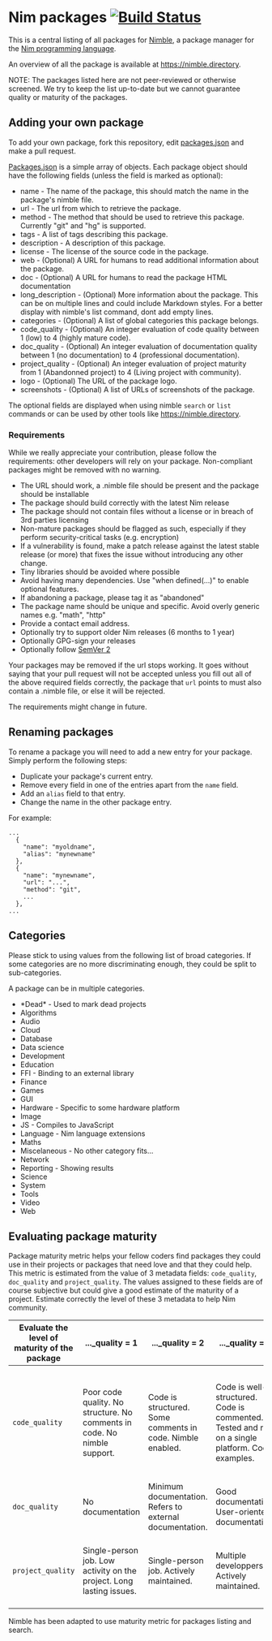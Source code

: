 # Nim packages [![Build Status](https://travis-ci.org/nim-lang/packages.svg?branch=master)](https://travis-ci.org/nim-lang/packages)

This is a central listing of all packages for
[Nimble](https://github.com/nim-lang/nimble), a package manager for the
[Nim programming language](http://nim-lang.org).

An overview of all the package is available at https://nimble.directory.

NOTE: The packages listed here are not peer-reviewed or otherwise screened. We try to keep the list up-to-date but we cannot guarantee quality or maturity of the packages.

## Adding your own package
To add your own package, fork this repository, edit
[packages.json](packages.json) and make a pull request.

[Packages.json](packages.json) is a simple array of objects. Each package
object should have the following fields (unless the field is marked as
optional):

  * name   - The name of the package, this should match the name in the package's
             nimble file.
  * url    - The url from which to retrieve the package.
  * method - The method that should be used to retrieve this package. Currently
             "git" and "hg" is supported.
  * tags   - A list of tags describing this package.
  * description - A description of this package.
  * license - The license of the source code in the package.
  * web    - (Optional) A URL for humans to read additional information about
             the package.
  * doc    - (Optional) A URL for humans to read the package HTML documentation
  * long_description - (Optional) More information about the package. This
              can be on multiple lines and could include Markdown styles. For
              a better display with nimble's list command, dont add empty lines.
  * categories - (Optional) A list of global categories this package belongs.
  * code_quality - (Optional) An integer evaluation of code quality between 1
              (low) to 4 (highly mature code).
  * doc_quality - (Optional) An integer evaluation of documentation quality
              between 1 (no documentation) to 4 (professional documentation).
  * project_quality - (Optional) An integer evaluation of project maturity from
              1 (Abandonned project) to 4 (Living project with community).
  * logo      - (Optional) The URL of the package logo.
  * screenshots - (Optional) A list of URLs of screenshots of the package.

The optional fields are displayed when using nimble ``search`` or ``list``
commands or can be used by other tools like https://nimble.directory.

### Requirements

While we really appreciate your contribution, please follow the requirements: other developers will rely on your package. Non-compliant packages might be removed with no warning.

* The URL should work, a .nimble file should be present and the package should be installable
* The package should build correctly with the latest Nim release
* The package should not contain files without a license or in breach of 3rd parties licensing
* Non-mature packages should be flagged as such, especially if they perform security-critical tasks (e.g. encryption)
* If a vulnerability is found, make a patch release against the latest stable release (or more) that fixes the issue without introducing any other change.
* Tiny libraries should be avoided where possible
* Avoid having many dependencies. Use "when defined(...)" to enable optional features.
* If abandoning a package, please tag it as "abandoned"
* The package name should be unique and specific. Avoid overly generic names e.g. "math", "http"
* Provide a contact email address.
* Optionally try to support older Nim releases (6 months to 1 year)
* Optionally GPG-sign your releases
* Optionally follow [SemVer 2](http://semver.org)

Your packages may be removed if the url stops working. It goes without saying
that your pull request will not be accepted unless you fill out all of the
above required fields correctly, the package that ``url`` points to must also
contain a .nimble file, or else it will be rejected.

The requirements might change in future.

## Renaming packages

To rename a package you will need to add a new entry for your package. Simply
perform the following steps:

* Duplicate your package's current entry.
* Remove every field in one of the entries apart from the `name` field.
* Add an `alias` field to that entry.
* Change the name in the other package entry.

For example:

```
...
  {
    "name": "myoldname",
    "alias": "mynewname"
  },
  {
    "name": "mynewname",
    "url": "...",
    "method": "git",
    ...
  },
...
```

## Categories

Please stick to using values from the following list of broad categories. If
some categories are no more discriminating enough, they could be split to
sub-categories.

A package can be in multiple categories.

* \*Dead\*      - Used to mark dead projects
* Algorithms
* Audio
* Cloud
* Database
* Data science
* Development
* Education
* FFI           - Binding to an external library
* Finance
* Games
* GUI
* Hardware      - Specific to some hardware platform
* Image
* JS            - Compiles to JavaScript
* Language      - Nim language extensions
* Maths
* Miscelaneous  - No other category fits...
* Network
* Reporting     - Showing results
* Science
* System
* Tools
* Video
* Web

## Evaluating package maturity

Package maturity metric helps your fellow coders find packages they could
use in their projects or packages that need love and that they could help.
This metric is estimated from the value of 3 metadata fields: ``code_quality``,
``doc_quality`` and ``project_quality``. The values assigned to these fields
are of course subjective but could give a good estimate of the maturity of
a project. Estimate correctly the level of these 3 metadata to help Nim
community.

| Evaluate the level of maturity of the package | ..._quality = 1 | ..._quality = 2 | ..._quality = 3 | ..._quality = 4 |
| --------------------------------------------- | --------------- | --------------- | --------------- | --------------- |
| `code_quality` | Poor code quality. No structure. No comments in code. No nimble support. | Code is structured. Some comments in code. Nimble enabled. | Code is well-structured. Code is commented. Tested and run on a single platform. Code examples. | Code is well-structured. Code is commented. Test sets. Tested and run on multiple platforms. Multiple examples provided. |
| `doc_quality` | No documentation | Minimum documentation. Refers to external documentation. | Good documentation. User-oriented documentation. | Excellent documentation. Multiple sources of information. |
| `project_quality` | Single-person job. Low activity on the project. Long lasting issues. | Single-person job. Actively maintained. | Multiple developpers. Actively maintained. | Community of developpers. Roadmap for future evolutions. Issues are solved. |

Nimble has been adapted to use maturity metric for packages listing and search.
